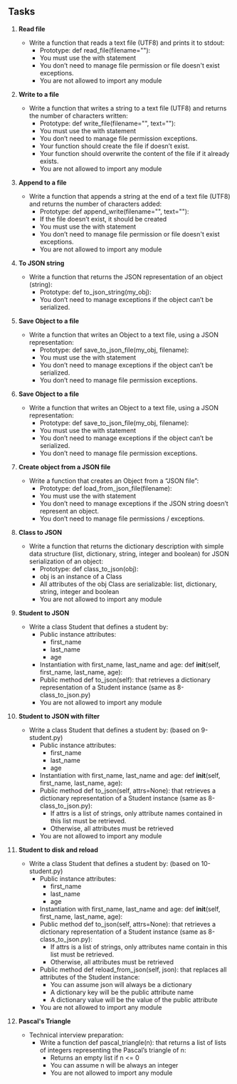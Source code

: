 ## Tasks
1. **Read file**
   - Write a function that reads a text file (UTF8) and prints it to stdout:
     - Prototype: def read_file(filename=""):
     - You must use the with statement
     - You don’t need to manage file permission or file doesn't exist exceptions.
     - You are not allowed to import any module

2. **Write to a file**
   - Write a function that writes a string to a text file (UTF8) and returns the number of characters written:
     - Prototype: def write_file(filename="", text=""):
     - You must use the with statement
     - You don’t need to manage file permission exceptions.
     - Your function should create the file if doesn’t exist.
     - Your function should overwrite the content of the file if it already exists.
     - You are not allowed to import any module

3. **Append to a file**
   - Write a function that appends a string at the end of a text file (UTF8) and returns the number of characters added:
     - Prototype: def append_write(filename="", text=""):
     - If the file doesn’t exist, it should be created
     - You must use the with statement
     - You don’t need to manage file permission or file doesn't exist exceptions.
     - You are not allowed to import any module

4. **To JSON string**
   - Write a function that returns the JSON representation of an object (string):
     - Prototype: def to_json_string(my_obj):
     - You don’t need to manage exceptions if the object can’t be serialized.

5. **Save Object to a file**
   - Write a function that writes an Object to a text file, using a JSON representation:
     - Prototype: def save_to_json_file(my_obj, filename):
     - You must use the with statement
     - You don’t need to manage exceptions if the object can’t be serialized.
     - You don’t need to manage file permission exceptions.

6. **Save Object to a file**
   - Write a function that writes an Object to a text file, using a JSON representation:
     - Prototype: def save_to_json_file(my_obj, filename):
     - You must use the with statement
     - You don’t need to manage exceptions if the object can’t be serialized.
     - You don’t need to manage file permission exceptions.

7. **Create object from a JSON file**
   - Write a function that creates an Object from a “JSON file”:
     - Prototype: def load_from_json_file(filename):
     - You must use the with statement
     - You don’t need to manage exceptions if the JSON string doesn’t represent an object.
     - You don’t need to manage file permissions / exceptions.

8. **Class to JSON**
   - Write a function that returns the dictionary description with simple data structure (list, dictionary, string, integer and boolean) for JSON serialization of an object:
     - Prototype: def class_to_json(obj):
     - obj is an instance of a Class
     - All attributes of the obj Class are serializable: list, dictionary, string, integer and boolean
     - You are not allowed to import any module

9. **Student to JSON**
   - Write a class Student that defines a student by:
     - Public instance attributes:
       - first_name
       - last_name
       - age
     - Instantiation with first_name, last_name and age: def __init__(self, first_name, last_name, age):
     - Public method def to_json(self): that retrieves a dictionary representation of a Student instance (same as 8-class_to_json.py)
     - You are not allowed to import any module

10. **Student to JSON with filter**
    - Write a class Student that defines a student by: (based on 9-student.py)
      - Public instance attributes:
        - first_name
        - last_name
        - age
      - Instantiation with first_name, last_name and age: def __init__(self, first_name, last_name, age):
      - Public method def to_json(self, attrs=None): that retrieves a dictionary representation of a Student instance (same as 8-class_to_json.py):
        - If attrs is a list of strings, only attribute names contained in this list must be retrieved.
        - Otherwise, all attributes must be retrieved
      - You are not allowed to import any module

11. **Student to disk and reload**
    - Write a class Student that defines a student by: (based on 10-student.py)
      - Public instance attributes:
        - first_name
        - last_name
        - age
      - Instantiation with first_name, last_name and age: def __init__(self, first_name, last_name, age):
      - Public method def to_json(self, attrs=None): that retrieves a dictionary representation of a Student instance (same as 8-class_to_json.py):
        - If attrs is a list of strings, only attributes name contain in this list must be retrieved.
        - Otherwise, all attributes must be retrieved
      - Public method def reload_from_json(self, json): that replaces all attributes of the Student instance:
        - You can assume json will always be a dictionary
        - A dictionary key will be the public attribute name
        - A dictionary value will be the value of the public attribute
      - You are not allowed to import any module

12. **Pascal's Triangle**
    - Technical interview preparation:
      - Write a function def pascal_triangle(n): that returns a list of lists of integers representing the Pascal’s triangle of n:
        - Returns an empty list if n <= 0
        - You can assume n will be always an integer
        - You are not allowed to import any module
```